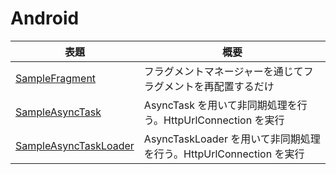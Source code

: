 # Android
| 表題 | 概要 |
| --- | --- |
| [SampleFragment](../../tree/master/SampleFragment) | フラグメントマネージャーを通じてフラグメントを再配置するだけ |
| [SampleAsyncTask](../../tree/master/SampleAsyncTask) | AsyncTask を用いて非同期処理を行う。HttpUrlConnection を実行 |
| [SampleAsyncTaskLoader](../../tree/master/SampleAsyncTaskLoader) | AsyncTaskLoader を用いて非同期処理を行う。HttpUrlConnection を実行 |
